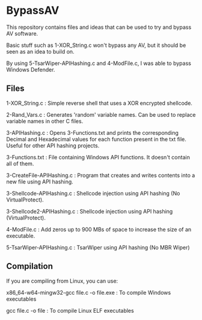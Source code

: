 # BypassAV
This repository contains files and ideas that can be used to try and bypass AV software.

Basic stuff such as 1-XOR_String.c won't bypass any AV, but it should be seen as an idea to build on.

By using 5-TsarWiper-APIHashing.c and 4-ModFile.c, I was able to bypass Windows Defender.

## Files
1-XOR_String.c : Simple reverse shell that uses a XOR encrypted shellcode.

2-Rand_Vars.c : Generates 'random' variable names. Can be used to replace variable names in other C files.

3-APIHashing.c : Opens 3-Functions.txt and prints the corresponding Decimal and Hexadecimal values for each function present in the txt file. Useful for other API hashing projects.

3-Functions.txt : File containing Windows API functions. It doesn't contain all of them.

3-CreateFile-APIHashing.c : Program that creates and writes contents into a new file using API hashing.

3-Shellcode-APIHashing.c : Shellcode injection using API hashing (No VirtualProtect).

3-Shellcode2-APIHashing.c : Shellcode injection using API hashing (VirtualProtect).

4-ModFile.c : Add zeros up to 900 MBs of space to increase the size of an executable.

5-TsarWiper-APIHashing.c : TsarWiper using API hashing (No MBR Wiper)

## Compilation
If you are compiling from Linux, you can use:

x86_64-w64-mingw32-gcc file.c -o file.exe : To compile Windows executables

gcc file.c -o file : To compile Linux ELF executables
